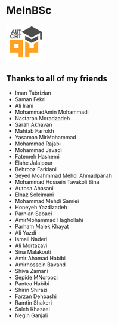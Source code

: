 # MeInBSc

<img src="assets/img/logo.png" width="100px">

## Thanks to all of my friends

* Iman Tabrizian
* Saman Fekri
* Ali Irani
* MohammadAmin Mohammadi
* Nastaran Moradzadeh
* Sarah Akhavan
* Mahtab Farrokh
* Yasaman MirMohammad
* Mohammad Rajabi
* Mohammad Javadi
* Fatemeh Hashemi
* Elahe Jalalpour
* Behrooz Farkiani
* Seyed Moahmmad Mehdi Ahmadpanah
* Mohammad Hossein Tavakoli Bina
* Autosa Ahasani
* Elnaz Soleimani
* Mohammad Mehdi Samiei
* Honeyeh Yazdizadeh
* Parnian Sabaei
* AmirMohammad Haghollahi
* Parham Malek Khayat
* Ali Yazdi
* Ismail Naderi
* Ali Mortazavi
* Sina Malakouti
* Amir Ahamad Habibi
* Amirhossein Bavand
* Shiva Zamani
* Sepide MNoroozi
* Pantea Habibi
* Shirin Shirazi
* Farzan Dehbashi
* Ramtin Shakeri
* Saleh Khazaei
* Negin Ganjali
